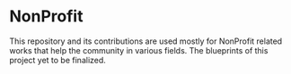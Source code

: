 # NonProfit
This repository and its contributions are used mostly for NonProfit related works that help the community in various fields.
The blueprints of this project yet to be finalized.
